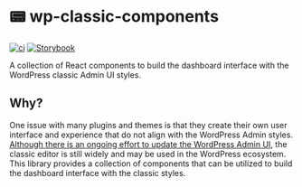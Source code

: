 # 📟 wp-classic-components

[![ci](https://github.com/syntatis/wp-classic-components/actions/workflows/ci.yml/badge.svg)](https://github.com/syntatis/wp-classic-components/actions/workflows/ci.yml) [![Storybook](https://img.shields.io/badge/-Storybook-FF4785?style=flat&logo=storybook&logoColor=white)](https://main--65b4a01170cfc35b99f6ce97.chromatic.com/)

A collection of React components to build the dashboard interface with the WordPress classic Admin UI styles.

## Why?

One issue with many plugins and themes is that they create their own user interface and experience that do not align with the WordPress Admin styles. [Although there is an ongoing effort to update the WordPress Admin UI](https://wptavern.com/wordpress-plans-ambitious-admin-ui-revamp-with-design-system-galvanizing-broad-support-from-the-developer-community), the classic editor is still widely and may be used in the WordPress ecosystem. This library provides a collection of components that can be utilized to build the dashboard interface with the classic styles.
